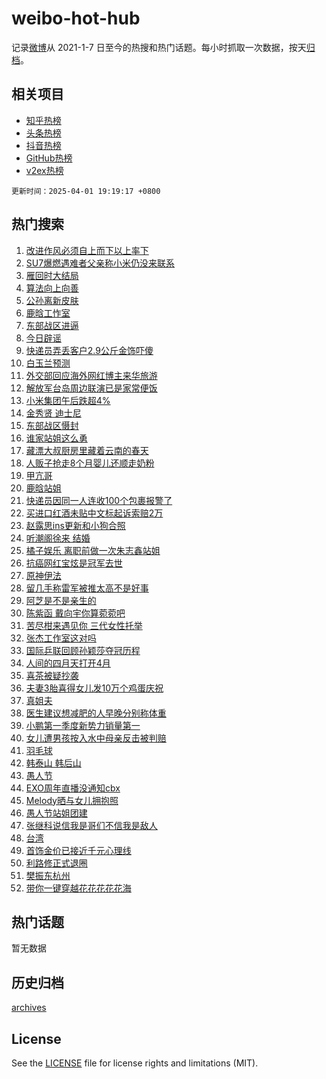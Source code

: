 # weibo-hot-hub

记录[微博](https://www.weibo.com)从 2021-1-7 日至今的热搜和热门话题。每小时抓取一次数据，按天[归档](archives)。

## 相关项目

- [知乎热榜](https://github.com/snaildev/zhihu-hot-hub)
- [头条热榜](https://github.com/snaildev/toutiao-hot-hub)
- [抖音热榜](https://github.com/snaildev/douyin-hot-hub)
- [GitHub热榜](https://github.com/snaildev/github-hot-hub)
- [v2ex热榜](https://github.com/snaildev/v2ex-hot-hub)


`更新时间：2025-04-01 19:19:17 +0800`

## 热门搜索

1. [改进作风必须自上而下以上率下](https://m.weibo.cn/search?containerid=100103type%3D1%26t%3D10%26q%3D%23%E6%94%B9%E8%BF%9B%E4%BD%9C%E9%A3%8E%E5%BF%85%E9%A1%BB%E8%87%AA%E4%B8%8A%E8%80%8C%E4%B8%8B%E4%BB%A5%E4%B8%8A%E7%8E%87%E4%B8%8B%23&stream_entry_id=51&isnewpage=1&extparam=seat%3D1%26pos%3D0%26q%3D%2523%25E6%2594%25B9%25E8%25BF%259B%25E4%25BD%259C%25E9%25A3%258E%25E5%25BF%2585%25E9%25A1%25BB%25E8%2587%25AA%25E4%25B8%258A%25E8%2580%258C%25E4%25B8%258B%25E4%25BB%25A5%25E4%25B8%258A%25E7%258E%2587%25E4%25B8%258B%2523%26stream_entry_id%3D51%26c_type%3D51%26filter_type%3Drealtimehot%26cate%3D10103%26dgr%3D0%26display_time%3D1743506356%26pre_seqid%3D1743506356897040740686)
1. [SU7爆燃遇难者父亲称小米仍没来联系](https://m.weibo.cn/search?containerid=100103type%3D1%26t%3D10%26q%3D%23SU7%E7%88%86%E7%87%83%E9%81%87%E9%9A%BE%E8%80%85%E7%88%B6%E4%BA%B2%E7%A7%B0%E5%B0%8F%E7%B1%B3%E4%BB%8D%E6%B2%A1%E6%9D%A5%E8%81%94%E7%B3%BB%23&stream_entry_id=31&isnewpage=1&extparam=seat%3D1%26pos%3D0%26realpos%3D1%26stream_entry_id%3D31%26q%3D%2523SU7%25E7%2588%2586%25E7%2587%2583%25E9%2581%2587%25E9%259A%25BE%25E8%2580%2585%25E7%2588%25B6%25E4%25BA%25B2%25E7%25A7%25B0%25E5%25B0%258F%25E7%25B1%25B3%25E4%25BB%258D%25E6%25B2%25A1%25E6%259D%25A5%25E8%2581%2594%25E7%25B3%25BB%2523%26filter_type%3Drealtimehot%26band_rank%3D1%26c_type%3D31%26lcate%3D5001%26flag%3D4%26cate%3D5001%26dgr%3D0%26display_time%3D1743506356%26pre_seqid%3D1743506356897040740686)
1. [雁回时大结局](https://m.weibo.cn/search?containerid=100103type%3D1%26t%3D10%26q%3D%E9%9B%81%E5%9B%9E%E6%97%B6%E5%A4%A7%E7%BB%93%E5%B1%80&stream_entry_id=31&isnewpage=1&extparam=seat%3D1%26pos%3D1%26realpos%3D2%26stream_entry_id%3D31%26q%3D%25E9%259B%2581%25E5%259B%259E%25E6%2597%25B6%25E5%25A4%25A7%25E7%25BB%2593%25E5%25B1%2580%26filter_type%3Drealtimehot%26band_rank%3D2%26c_type%3D31%26lcate%3D5001%26flag%3D1%26cate%3D5001%26dgr%3D0%26display_time%3D1743506356%26pre_seqid%3D1743506356897040740686)
1. [算法向上向善](https://m.weibo.cn/search?containerid=100103type%3D1%26t%3D10%26q%3D%23%E7%AE%97%E6%B3%95%E5%90%91%E4%B8%8A%E5%90%91%E5%96%84%23&stream_entry_id=31&isnewpage=1&extparam=seat%3D1%26pos%3D2%26realpos%3D3%26stream_entry_id%3D31%26q%3D%2523%25E7%25AE%2597%25E6%25B3%2595%25E5%2590%2591%25E4%25B8%258A%25E5%2590%2591%25E5%2596%2584%2523%26filter_type%3Drealtimehot%26band_rank%3D3%26c_type%3D31%26lcate%3D5001%26flag%3D0%26cate%3D5001%26dgr%3D0%26display_time%3D1743506356%26pre_seqid%3D1743506356897040740686)
1. [公孙离新皮肤](https://m.weibo.cn/search?containerid=100103type%3D1%26t%3D10%26q%3D%E5%85%AC%E5%AD%99%E7%A6%BB%E6%96%B0%E7%9A%AE%E8%82%A4&stream_entry_id=31&isnewpage=1&extparam=seat%3D1%26pos%3D3%26realpos%3D4%26stream_entry_id%3D31%26q%3D%25E5%2585%25AC%25E5%25AD%2599%25E7%25A6%25BB%25E6%2596%25B0%25E7%259A%25AE%25E8%2582%25A4%26filter_type%3Drealtimehot%26band_rank%3D4%26c_type%3D31%26lcate%3D5001%26flag%3D1%26cate%3D5001%26dgr%3D0%26display_time%3D1743506356%26pre_seqid%3D1743506356897040740686)
1. [鹿晗工怍室](https://m.weibo.cn/search?containerid=100103type%3D1%26t%3D10%26q%3D%E9%B9%BF%E6%99%97%E5%B7%A5%E6%80%8D%E5%AE%A4&stream_entry_id=31&isnewpage=1&extparam=seat%3D1%26pos%3D4%26realpos%3D5%26stream_entry_id%3D31%26q%3D%25E9%25B9%25BF%25E6%2599%2597%25E5%25B7%25A5%25E6%2580%258D%25E5%25AE%25A4%26filter_type%3Drealtimehot%26band_rank%3D5%26c_type%3D31%26lcate%3D5001%26flag%3D2%26cate%3D5001%26dgr%3D0%26display_time%3D1743506356%26pre_seqid%3D1743506356897040740686)
1. [东部战区进逼](https://m.weibo.cn/search?containerid=100103type%3D1%26t%3D10%26q%3D%23%E4%B8%9C%E9%83%A8%E6%88%98%E5%8C%BA%E8%BF%9B%E9%80%BC%23&stream_entry_id=31&isnewpage=1&extparam=seat%3D1%26pos%3D5%26realpos%3D6%26stream_entry_id%3D31%26q%3D%2523%25E4%25B8%259C%25E9%2583%25A8%25E6%2588%2598%25E5%258C%25BA%25E8%25BF%259B%25E9%2580%25BC%2523%26filter_type%3Drealtimehot%26band_rank%3D6%26c_type%3D31%26lcate%3D5001%26flag%3D16%26cate%3D5001%26dgr%3D0%26display_time%3D1743506356%26pre_seqid%3D1743506356897040740686)
1. [今日辟谣](https://m.weibo.cn/search?containerid=100103type%3D1%26t%3D10%26q%3D%23%E4%BB%8A%E6%97%A5%E8%BE%9F%E8%B0%A3%23&stream_entry_id=31&isnewpage=1&extparam=seat%3D1%26pos%3D6%26q%3D%2523%25E4%25BB%258A%25E6%2597%25A5%25E8%25BE%259F%25E8%25B0%25A3%2523%26stream_entry_id%3D31%26adid%3D281714%26filter_type%3Drealtimehot%26band_rank%3D7%26c_type%3D31%26lcate%3D5001%26cate%3D5001%26is_ad_pos%3D1%26dgr%3D0%26display_time%3D1743506356%26pre_seqid%3D1743506356897040740686)
1. [快递员弄丢客户2.9公斤金饰吓傻](https://m.weibo.cn/search?containerid=100103type%3D1%26t%3D10%26q%3D%23%E5%BF%AB%E9%80%92%E5%91%98%E5%BC%84%E4%B8%A2%E5%AE%A2%E6%88%B72.9%E5%85%AC%E6%96%A4%E9%87%91%E9%A5%B0%E5%90%93%E5%82%BB%23&stream_entry_id=31&isnewpage=1&extparam=seat%3D1%26pos%3D7%26realpos%3D7%26stream_entry_id%3D31%26q%3D%2523%25E5%25BF%25AB%25E9%2580%2592%25E5%2591%2598%25E5%25BC%2584%25E4%25B8%25A2%25E5%25AE%25A2%25E6%2588%25B72.9%25E5%2585%25AC%25E6%2596%25A4%25E9%2587%2591%25E9%25A5%25B0%25E5%2590%2593%25E5%2582%25BB%2523%26filter_type%3Drealtimehot%26band_rank%3D7%26c_type%3D31%26lcate%3D5001%26flag%3D0%26cate%3D5001%26dgr%3D0%26display_time%3D1743506356%26pre_seqid%3D1743506356897040740686)
1. [白玉兰预测](https://m.weibo.cn/search?containerid=100103type%3D1%26t%3D10%26q%3D%E7%99%BD%E7%8E%89%E5%85%B0%E9%A2%84%E6%B5%8B&stream_entry_id=31&isnewpage=1&extparam=seat%3D1%26pos%3D8%26realpos%3D8%26stream_entry_id%3D31%26q%3D%25E7%2599%25BD%25E7%258E%2589%25E5%2585%25B0%25E9%25A2%2584%25E6%25B5%258B%26filter_type%3Drealtimehot%26band_rank%3D8%26c_type%3D31%26lcate%3D5001%26flag%3D0%26cate%3D5001%26dgr%3D0%26display_time%3D1743506356%26pre_seqid%3D1743506356897040740686)
1. [外交部回应海外网红博主来华旅游](https://m.weibo.cn/search?containerid=100103type%3D1%26t%3D10%26q%3D%23%E5%A4%96%E4%BA%A4%E9%83%A8%E5%9B%9E%E5%BA%94%E6%B5%B7%E5%A4%96%E7%BD%91%E7%BA%A2%E5%8D%9A%E4%B8%BB%E6%9D%A5%E5%8D%8E%E6%97%85%E6%B8%B8%23&stream_entry_id=31&isnewpage=1&extparam=seat%3D1%26pos%3D9%26realpos%3D9%26stream_entry_id%3D31%26q%3D%2523%25E5%25A4%2596%25E4%25BA%25A4%25E9%2583%25A8%25E5%259B%259E%25E5%25BA%2594%25E6%25B5%25B7%25E5%25A4%2596%25E7%25BD%2591%25E7%25BA%25A2%25E5%258D%259A%25E4%25B8%25BB%25E6%259D%25A5%25E5%258D%258E%25E6%2597%2585%25E6%25B8%25B8%2523%26filter_type%3Drealtimehot%26band_rank%3D9%26c_type%3D31%26lcate%3D5001%26flag%3D1%26cate%3D5001%26dgr%3D0%26display_time%3D1743506356%26pre_seqid%3D1743506356897040740686)
1. [解放军台岛周边联演已是家常便饭](https://m.weibo.cn/search?containerid=100103type%3D1%26t%3D10%26q%3D%23%E8%A7%A3%E6%94%BE%E5%86%9B%E5%8F%B0%E5%B2%9B%E5%91%A8%E8%BE%B9%E8%81%94%E6%BC%94%E5%B7%B2%E6%98%AF%E5%AE%B6%E5%B8%B8%E4%BE%BF%E9%A5%AD%23&stream_entry_id=31&isnewpage=1&extparam=seat%3D1%26pos%3D10%26realpos%3D10%26stream_entry_id%3D31%26q%3D%2523%25E8%25A7%25A3%25E6%2594%25BE%25E5%2586%259B%25E5%258F%25B0%25E5%25B2%259B%25E5%2591%25A8%25E8%25BE%25B9%25E8%2581%2594%25E6%25BC%2594%25E5%25B7%25B2%25E6%2598%25AF%25E5%25AE%25B6%25E5%25B8%25B8%25E4%25BE%25BF%25E9%25A5%25AD%2523%26filter_type%3Drealtimehot%26band_rank%3D10%26c_type%3D31%26lcate%3D5001%26flag%3D1%26cate%3D5001%26dgr%3D0%26display_time%3D1743506356%26pre_seqid%3D1743506356897040740686)
1. [小米集团午后跌超4%](https://m.weibo.cn/search?containerid=100103type%3D1%26t%3D10%26q%3D%23%E5%B0%8F%E7%B1%B3%E9%9B%86%E5%9B%A2%E5%8D%88%E5%90%8E%E8%B7%8C%E8%B6%854%25%23&stream_entry_id=31&isnewpage=1&extparam=seat%3D1%26pos%3D11%26realpos%3D11%26stream_entry_id%3D31%26q%3D%2523%25E5%25B0%258F%25E7%25B1%25B3%25E9%259B%2586%25E5%259B%25A2%25E5%258D%2588%25E5%2590%258E%25E8%25B7%258C%25E8%25B6%25854%2525%2523%26filter_type%3Drealtimehot%26band_rank%3D11%26c_type%3D31%26lcate%3D5001%26flag%3D2%26cate%3D5001%26dgr%3D0%26display_time%3D1743506356%26pre_seqid%3D1743506356897040740686)
1. [金秀贤 迪士尼](https://m.weibo.cn/search?containerid=100103type%3D1%26t%3D10%26q%3D%E9%87%91%E7%A7%80%E8%B4%A4+%E8%BF%AA%E5%A3%AB%E5%B0%BC&stream_entry_id=31&isnewpage=1&extparam=seat%3D1%26pos%3D12%26realpos%3D12%26stream_entry_id%3D31%26q%3D%25E9%2587%2591%25E7%25A7%2580%25E8%25B4%25A4%2520%25E8%25BF%25AA%25E5%25A3%25AB%25E5%25B0%25BC%26filter_type%3Drealtimehot%26band_rank%3D12%26c_type%3D31%26lcate%3D5001%26flag%3D2%26cate%3D5001%26dgr%3D0%26display_time%3D1743506356%26pre_seqid%3D1743506356897040740686)
1. [东部战区慑封](https://m.weibo.cn/search?containerid=100103type%3D1%26t%3D10%26q%3D%23%E4%B8%9C%E9%83%A8%E6%88%98%E5%8C%BA%E6%85%91%E5%B0%81%23&stream_entry_id=31&isnewpage=1&extparam=seat%3D1%26pos%3D13%26realpos%3D13%26stream_entry_id%3D31%26q%3D%2523%25E4%25B8%259C%25E9%2583%25A8%25E6%2588%2598%25E5%258C%25BA%25E6%2585%2591%25E5%25B0%2581%2523%26filter_type%3Drealtimehot%26band_rank%3D13%26c_type%3D31%26lcate%3D5001%26flag%3D0%26cate%3D5001%26dgr%3D0%26display_time%3D1743506356%26pre_seqid%3D1743506356897040740686)
1. [谁家站姐这么勇](https://m.weibo.cn/search?containerid=100103type%3D1%26t%3D10%26q%3D%E8%B0%81%E5%AE%B6%E7%AB%99%E5%A7%90%E8%BF%99%E4%B9%88%E5%8B%87&stream_entry_id=31&isnewpage=1&extparam=seat%3D1%26pos%3D14%26realpos%3D14%26stream_entry_id%3D31%26q%3D%25E8%25B0%2581%25E5%25AE%25B6%25E7%25AB%2599%25E5%25A7%2590%25E8%25BF%2599%25E4%25B9%2588%25E5%258B%2587%26filter_type%3Drealtimehot%26band_rank%3D14%26c_type%3D31%26lcate%3D5001%26flag%3D2%26cate%3D5001%26dgr%3D0%26display_time%3D1743506356%26pre_seqid%3D1743506356897040740686)
1. [藏漂大叔厨房里藏着云南的春天](https://m.weibo.cn/search?containerid=100103type%3D1%26t%3D10%26q%3D%23%E8%97%8F%E6%BC%82%E5%A4%A7%E5%8F%94%E5%8E%A8%E6%88%BF%E9%87%8C%E8%97%8F%E7%9D%80%E4%BA%91%E5%8D%97%E7%9A%84%E6%98%A5%E5%A4%A9%23&stream_entry_id=31&isnewpage=1&extparam=seat%3D1%26pos%3D15%26realpos%3D15%26stream_entry_id%3D31%26adid%3D281843%26q%3D%2523%25E8%2597%258F%25E6%25BC%2582%25E5%25A4%25A7%25E5%258F%2594%25E5%258E%25A8%25E6%2588%25BF%25E9%2587%258C%25E8%2597%258F%25E7%259D%2580%25E4%25BA%2591%25E5%258D%2597%25E7%259A%2584%25E6%2598%25A5%25E5%25A4%25A9%2523%26filter_type%3Drealtimehot%26band_rank%3D15%26c_type%3D31%26lcate%3D5001%26flag%3D1%26cate%3D5001%26dgr%3D0%26display_time%3D1743506356%26pre_seqid%3D1743506356897040740686)
1. [人贩子抢走8个月婴儿还顺走奶粉](https://m.weibo.cn/search?containerid=100103type%3D1%26t%3D10%26q%3D%23%E4%BA%BA%E8%B4%A9%E5%AD%90%E6%8A%A2%E8%B5%B08%E4%B8%AA%E6%9C%88%E5%A9%B4%E5%84%BF%E8%BF%98%E9%A1%BA%E8%B5%B0%E5%A5%B6%E7%B2%89%23&stream_entry_id=31&isnewpage=1&extparam=seat%3D1%26pos%3D16%26realpos%3D16%26stream_entry_id%3D31%26q%3D%2523%25E4%25BA%25BA%25E8%25B4%25A9%25E5%25AD%2590%25E6%258A%25A2%25E8%25B5%25B08%25E4%25B8%25AA%25E6%259C%2588%25E5%25A9%25B4%25E5%2584%25BF%25E8%25BF%2598%25E9%25A1%25BA%25E8%25B5%25B0%25E5%25A5%25B6%25E7%25B2%2589%2523%26filter_type%3Drealtimehot%26band_rank%3D16%26c_type%3D31%26lcate%3D5001%26flag%3D1%26cate%3D5001%26dgr%3D0%26display_time%3D1743506356%26pre_seqid%3D1743506356897040740686)
1. [甲亢哥](https://m.weibo.cn/search?containerid=100103type%3D1%26t%3D10%26q%3D%E7%94%B2%E4%BA%A2%E5%93%A5&stream_entry_id=31&isnewpage=1&extparam=seat%3D1%26pos%3D17%26realpos%3D17%26stream_entry_id%3D31%26q%3D%25E7%2594%25B2%25E4%25BA%25A2%25E5%2593%25A5%26filter_type%3Drealtimehot%26band_rank%3D17%26c_type%3D31%26lcate%3D5001%26flag%3D1%26cate%3D5001%26dgr%3D0%26display_time%3D1743506356%26pre_seqid%3D1743506356897040740686)
1. [鹿晗站姐](https://m.weibo.cn/search?containerid=100103type%3D1%26t%3D10%26q%3D%E9%B9%BF%E6%99%97%E7%AB%99%E5%A7%90&stream_entry_id=31&isnewpage=1&extparam=seat%3D1%26pos%3D18%26realpos%3D18%26stream_entry_id%3D31%26q%3D%25E9%25B9%25BF%25E6%2599%2597%25E7%25AB%2599%25E5%25A7%2590%26filter_type%3Drealtimehot%26band_rank%3D18%26c_type%3D31%26lcate%3D5001%26flag%3D2%26cate%3D5001%26dgr%3D0%26display_time%3D1743506356%26pre_seqid%3D1743506356897040740686)
1. [快递员因同一人连收100个包裹报警了](https://m.weibo.cn/search?containerid=100103type%3D1%26t%3D10%26q%3D%23%E5%BF%AB%E9%80%92%E5%91%98%E5%9B%A0%E5%90%8C%E4%B8%80%E4%BA%BA%E8%BF%9E%E6%94%B6100%E4%B8%AA%E5%8C%85%E8%A3%B9%E6%8A%A5%E8%AD%A6%E4%BA%86%23&stream_entry_id=31&isnewpage=1&extparam=seat%3D1%26pos%3D19%26realpos%3D19%26stream_entry_id%3D31%26q%3D%2523%25E5%25BF%25AB%25E9%2580%2592%25E5%2591%2598%25E5%259B%25A0%25E5%2590%258C%25E4%25B8%2580%25E4%25BA%25BA%25E8%25BF%259E%25E6%2594%25B6100%25E4%25B8%25AA%25E5%258C%2585%25E8%25A3%25B9%25E6%258A%25A5%25E8%25AD%25A6%25E4%25BA%2586%2523%26filter_type%3Drealtimehot%26band_rank%3D19%26c_type%3D31%26lcate%3D5001%26flag%3D0%26cate%3D5001%26dgr%3D0%26display_time%3D1743506356%26pre_seqid%3D1743506356897040740686)
1. [买进口红酒未贴中文标起诉索赔2万](https://m.weibo.cn/search?containerid=100103type%3D1%26t%3D10%26q%3D%23%E4%B9%B0%E8%BF%9B%E5%8F%A3%E7%BA%A2%E9%85%92%E6%9C%AA%E8%B4%B4%E4%B8%AD%E6%96%87%E6%A0%87%E8%B5%B7%E8%AF%89%E7%B4%A2%E8%B5%942%E4%B8%87%23&stream_entry_id=31&isnewpage=1&extparam=seat%3D1%26pos%3D20%26realpos%3D20%26stream_entry_id%3D31%26q%3D%2523%25E4%25B9%25B0%25E8%25BF%259B%25E5%258F%25A3%25E7%25BA%25A2%25E9%2585%2592%25E6%259C%25AA%25E8%25B4%25B4%25E4%25B8%25AD%25E6%2596%2587%25E6%25A0%2587%25E8%25B5%25B7%25E8%25AF%2589%25E7%25B4%25A2%25E8%25B5%25942%25E4%25B8%2587%2523%26filter_type%3Drealtimehot%26band_rank%3D20%26c_type%3D31%26lcate%3D5001%26flag%3D1%26cate%3D5001%26dgr%3D0%26display_time%3D1743506356%26pre_seqid%3D1743506356897040740686)
1. [赵露思ins更新和小狗合照](https://m.weibo.cn/search?containerid=100103type%3D1%26t%3D10%26q%3D%23%E8%B5%B5%E9%9C%B2%E6%80%9Dins%E6%9B%B4%E6%96%B0%E5%92%8C%E5%B0%8F%E7%8B%97%E5%90%88%E7%85%A7%23&stream_entry_id=31&isnewpage=1&extparam=seat%3D1%26pos%3D21%26realpos%3D21%26stream_entry_id%3D31%26q%3D%2523%25E8%25B5%25B5%25E9%259C%25B2%25E6%2580%259Dins%25E6%259B%25B4%25E6%2596%25B0%25E5%2592%258C%25E5%25B0%258F%25E7%258B%2597%25E5%2590%2588%25E7%2585%25A7%2523%26filter_type%3Drealtimehot%26band_rank%3D21%26c_type%3D31%26lcate%3D5001%26flag%3D1%26cate%3D5001%26dgr%3D0%26display_time%3D1743506356%26pre_seqid%3D1743506356897040740686)
1. [听潮阁徐来 结婚](https://m.weibo.cn/search?containerid=100103type%3D1%26t%3D10%26q%3D%E5%90%AC%E6%BD%AE%E9%98%81%E5%BE%90%E6%9D%A5+%E7%BB%93%E5%A9%9A&stream_entry_id=31&isnewpage=1&extparam=seat%3D1%26pos%3D22%26realpos%3D22%26stream_entry_id%3D31%26q%3D%25E5%2590%25AC%25E6%25BD%25AE%25E9%2598%2581%25E5%25BE%2590%25E6%259D%25A5%2520%25E7%25BB%2593%25E5%25A9%259A%26filter_type%3Drealtimehot%26band_rank%3D22%26c_type%3D31%26lcate%3D5001%26flag%3D1%26cate%3D5001%26dgr%3D0%26display_time%3D1743506356%26pre_seqid%3D1743506356897040740686)
1. [橘子娱乐 离职前做一次朱志鑫站姐](https://m.weibo.cn/search?containerid=100103type%3D1%26t%3D10%26q%3D%E6%A9%98%E5%AD%90%E5%A8%B1%E4%B9%90+%E7%A6%BB%E8%81%8C%E5%89%8D%E5%81%9A%E4%B8%80%E6%AC%A1%E6%9C%B1%E5%BF%97%E9%91%AB%E7%AB%99%E5%A7%90&stream_entry_id=31&isnewpage=1&extparam=seat%3D1%26pos%3D23%26realpos%3D23%26stream_entry_id%3D31%26q%3D%25E6%25A9%2598%25E5%25AD%2590%25E5%25A8%25B1%25E4%25B9%2590%2520%25E7%25A6%25BB%25E8%2581%258C%25E5%2589%258D%25E5%2581%259A%25E4%25B8%2580%25E6%25AC%25A1%25E6%259C%25B1%25E5%25BF%2597%25E9%2591%25AB%25E7%25AB%2599%25E5%25A7%2590%26filter_type%3Drealtimehot%26band_rank%3D23%26c_type%3D31%26lcate%3D5001%26flag%3D1%26cate%3D5001%26dgr%3D0%26display_time%3D1743506356%26pre_seqid%3D1743506356897040740686)
1. [抗癌网红宝炫是冠军去世](https://m.weibo.cn/search?containerid=100103type%3D1%26t%3D10%26q%3D%23%E6%8A%97%E7%99%8C%E7%BD%91%E7%BA%A2%E5%AE%9D%E7%82%AB%E6%98%AF%E5%86%A0%E5%86%9B%E5%8E%BB%E4%B8%96%23&stream_entry_id=31&isnewpage=1&extparam=seat%3D1%26pos%3D24%26realpos%3D24%26stream_entry_id%3D31%26q%3D%2523%25E6%258A%2597%25E7%2599%258C%25E7%25BD%2591%25E7%25BA%25A2%25E5%25AE%259D%25E7%2582%25AB%25E6%2598%25AF%25E5%2586%25A0%25E5%2586%259B%25E5%258E%25BB%25E4%25B8%2596%2523%26filter_type%3Drealtimehot%26band_rank%3D24%26c_type%3D31%26lcate%3D5001%26flag%3D1%26cate%3D5001%26dgr%3D0%26display_time%3D1743506356%26pre_seqid%3D1743506356897040740686)
1. [原神伊法](https://m.weibo.cn/search?containerid=100103type%3D1%26t%3D10%26q%3D%23%E5%8E%9F%E7%A5%9E%E4%BC%8A%E6%B3%95%23&stream_entry_id=31&isnewpage=1&extparam=seat%3D1%26pos%3D25%26realpos%3D25%26stream_entry_id%3D31%26q%3D%2523%25E5%258E%259F%25E7%25A5%259E%25E4%25BC%258A%25E6%25B3%2595%2523%26filter_type%3Drealtimehot%26band_rank%3D25%26c_type%3D31%26lcate%3D5001%26flag%3D1%26cate%3D5001%26dgr%3D0%26display_time%3D1743506356%26pre_seqid%3D1743506356897040740686)
1. [留几手称雷军被推太高不是好事](https://m.weibo.cn/search?containerid=100103type%3D1%26t%3D10%26q%3D%23%E7%95%99%E5%87%A0%E6%89%8B%E7%A7%B0%E9%9B%B7%E5%86%9B%E8%A2%AB%E6%8E%A8%E5%A4%AA%E9%AB%98%E4%B8%8D%E6%98%AF%E5%A5%BD%E4%BA%8B%23&stream_entry_id=31&isnewpage=1&extparam=seat%3D1%26pos%3D26%26realpos%3D26%26stream_entry_id%3D31%26q%3D%2523%25E7%2595%2599%25E5%2587%25A0%25E6%2589%258B%25E7%25A7%25B0%25E9%259B%25B7%25E5%2586%259B%25E8%25A2%25AB%25E6%258E%25A8%25E5%25A4%25AA%25E9%25AB%2598%25E4%25B8%258D%25E6%2598%25AF%25E5%25A5%25BD%25E4%25BA%258B%2523%26filter_type%3Drealtimehot%26band_rank%3D26%26c_type%3D31%26lcate%3D5001%26flag%3D1%26cate%3D5001%26dgr%3D0%26display_time%3D1743506356%26pre_seqid%3D1743506356897040740686)
1. [阿芝是不是亲生的](https://m.weibo.cn/search?containerid=100103type%3D1%26t%3D10%26q%3D%E9%98%BF%E8%8A%9D%E6%98%AF%E4%B8%8D%E6%98%AF%E4%BA%B2%E7%94%9F%E7%9A%84&stream_entry_id=31&isnewpage=1&extparam=seat%3D1%26pos%3D27%26realpos%3D27%26stream_entry_id%3D31%26q%3D%25E9%2598%25BF%25E8%258A%259D%25E6%2598%25AF%25E4%25B8%258D%25E6%2598%25AF%25E4%25BA%25B2%25E7%2594%259F%25E7%259A%2584%26filter_type%3Drealtimehot%26band_rank%3D27%26c_type%3D31%26lcate%3D5001%26flag%3D1%26cate%3D5001%26dgr%3D0%26display_time%3D1743506356%26pre_seqid%3D1743506356897040740686)
1. [陈紫函 戴向宇你算菀菀吧](https://m.weibo.cn/search?containerid=100103type%3D1%26t%3D10%26q%3D%E9%99%88%E7%B4%AB%E5%87%BD+%E6%88%B4%E5%90%91%E5%AE%87%E4%BD%A0%E7%AE%97%E8%8F%80%E8%8F%80%E5%90%A7&stream_entry_id=31&isnewpage=1&extparam=seat%3D1%26pos%3D28%26realpos%3D28%26stream_entry_id%3D31%26q%3D%25E9%2599%2588%25E7%25B4%25AB%25E5%2587%25BD%2520%25E6%2588%25B4%25E5%2590%2591%25E5%25AE%2587%25E4%25BD%25A0%25E7%25AE%2597%25E8%258F%2580%25E8%258F%2580%25E5%2590%25A7%26filter_type%3Drealtimehot%26band_rank%3D28%26c_type%3D31%26lcate%3D5001%26flag%3D1%26cate%3D5001%26dgr%3D0%26display_time%3D1743506356%26pre_seqid%3D1743506356897040740686)
1. [苦尽柑来遇见你 三代女性托举](https://m.weibo.cn/search?containerid=100103type%3D1%26t%3D10%26q%3D%E8%8B%A6%E5%B0%BD%E6%9F%91%E6%9D%A5%E9%81%87%E8%A7%81%E4%BD%A0+%E4%B8%89%E4%BB%A3%E5%A5%B3%E6%80%A7%E6%89%98%E4%B8%BE&stream_entry_id=31&isnewpage=1&extparam=seat%3D1%26pos%3D29%26realpos%3D29%26stream_entry_id%3D31%26q%3D%25E8%258B%25A6%25E5%25B0%25BD%25E6%259F%2591%25E6%259D%25A5%25E9%2581%2587%25E8%25A7%2581%25E4%25BD%25A0%2520%25E4%25B8%2589%25E4%25BB%25A3%25E5%25A5%25B3%25E6%2580%25A7%25E6%2589%2598%25E4%25B8%25BE%26filter_type%3Drealtimehot%26band_rank%3D29%26c_type%3D31%26lcate%3D5001%26flag%3D0%26cate%3D5001%26dgr%3D0%26display_time%3D1743506356%26pre_seqid%3D1743506356897040740686)
1. [张杰工作室这对吗](https://m.weibo.cn/search?containerid=100103type%3D1%26t%3D10%26q%3D%E5%BC%A0%E6%9D%B0%E5%B7%A5%E4%BD%9C%E5%AE%A4%E8%BF%99%E5%AF%B9%E5%90%97&stream_entry_id=31&isnewpage=1&extparam=seat%3D1%26pos%3D30%26realpos%3D30%26stream_entry_id%3D31%26q%3D%25E5%25BC%25A0%25E6%259D%25B0%25E5%25B7%25A5%25E4%25BD%259C%25E5%25AE%25A4%25E8%25BF%2599%25E5%25AF%25B9%25E5%2590%2597%26filter_type%3Drealtimehot%26band_rank%3D30%26c_type%3D31%26lcate%3D5001%26flag%3D1%26cate%3D5001%26dgr%3D0%26display_time%3D1743506356%26pre_seqid%3D1743506356897040740686)
1. [国际乒联回顾孙颖莎夺冠历程](https://m.weibo.cn/search?containerid=100103type%3D1%26t%3D10%26q%3D%23%E5%9B%BD%E9%99%85%E4%B9%92%E8%81%94%E5%9B%9E%E9%A1%BE%E5%AD%99%E9%A2%96%E8%8E%8E%E5%A4%BA%E5%86%A0%E5%8E%86%E7%A8%8B%23&stream_entry_id=31&isnewpage=1&extparam=seat%3D1%26pos%3D31%26realpos%3D31%26stream_entry_id%3D31%26q%3D%2523%25E5%259B%25BD%25E9%2599%2585%25E4%25B9%2592%25E8%2581%2594%25E5%259B%259E%25E9%25A1%25BE%25E5%25AD%2599%25E9%25A2%2596%25E8%258E%258E%25E5%25A4%25BA%25E5%2586%25A0%25E5%258E%2586%25E7%25A8%258B%2523%26filter_type%3Drealtimehot%26band_rank%3D31%26c_type%3D31%26lcate%3D5001%26flag%3D1%26cate%3D5001%26dgr%3D0%26display_time%3D1743506356%26pre_seqid%3D1743506356897040740686)
1. [人间的四月天打开4月](https://m.weibo.cn/search?containerid=100103type%3D1%26t%3D10%26q%3D%23%E4%BA%BA%E9%97%B4%E7%9A%84%E5%9B%9B%E6%9C%88%E5%A4%A9%E6%89%93%E5%BC%804%E6%9C%88%23&stream_entry_id=31&isnewpage=1&extparam=seat%3D1%26pos%3D32%26realpos%3D32%26stream_entry_id%3D31%26q%3D%2523%25E4%25BA%25BA%25E9%2597%25B4%25E7%259A%2584%25E5%259B%259B%25E6%259C%2588%25E5%25A4%25A9%25E6%2589%2593%25E5%25BC%25804%25E6%259C%2588%2523%26filter_type%3Drealtimehot%26band_rank%3D32%26c_type%3D31%26lcate%3D5001%26flag%3D1%26cate%3D5001%26dgr%3D0%26display_time%3D1743506356%26pre_seqid%3D1743506356897040740686)
1. [喜茶被疑抄袭](https://m.weibo.cn/search?containerid=100103type%3D1%26t%3D10%26q%3D%23%E5%96%9C%E8%8C%B6%E8%A2%AB%E7%96%91%E6%8A%84%E8%A2%AD%23&stream_entry_id=31&isnewpage=1&extparam=seat%3D1%26pos%3D33%26realpos%3D33%26stream_entry_id%3D31%26q%3D%2523%25E5%2596%259C%25E8%258C%25B6%25E8%25A2%25AB%25E7%2596%2591%25E6%258A%2584%25E8%25A2%25AD%2523%26filter_type%3Drealtimehot%26band_rank%3D33%26c_type%3D31%26lcate%3D5001%26flag%3D0%26cate%3D5001%26dgr%3D0%26display_time%3D1743506356%26pre_seqid%3D1743506356897040740686)
1. [夫妻3胎喜得女儿发10万个鸡蛋庆祝](https://m.weibo.cn/search?containerid=100103type%3D1%26t%3D10%26q%3D%23%E5%A4%AB%E5%A6%BB3%E8%83%8E%E5%96%9C%E5%BE%97%E5%A5%B3%E5%84%BF%E5%8F%9110%E4%B8%87%E4%B8%AA%E9%B8%A1%E8%9B%8B%E5%BA%86%E7%A5%9D%23&stream_entry_id=31&isnewpage=1&extparam=seat%3D1%26pos%3D34%26realpos%3D34%26stream_entry_id%3D31%26q%3D%2523%25E5%25A4%25AB%25E5%25A6%25BB3%25E8%2583%258E%25E5%2596%259C%25E5%25BE%2597%25E5%25A5%25B3%25E5%2584%25BF%25E5%258F%259110%25E4%25B8%2587%25E4%25B8%25AA%25E9%25B8%25A1%25E8%259B%258B%25E5%25BA%2586%25E7%25A5%259D%2523%26filter_type%3Drealtimehot%26band_rank%3D34%26c_type%3D31%26lcate%3D5001%26flag%3D0%26cate%3D5001%26dgr%3D0%26display_time%3D1743506356%26pre_seqid%3D1743506356897040740686)
1. [真姐夫](https://m.weibo.cn/search?containerid=100103type%3D1%26t%3D10%26q%3D%E7%9C%9F%E5%A7%90%E5%A4%AB&stream_entry_id=31&isnewpage=1&extparam=seat%3D1%26pos%3D35%26realpos%3D35%26stream_entry_id%3D31%26q%3D%25E7%259C%259F%25E5%25A7%2590%25E5%25A4%25AB%26filter_type%3Drealtimehot%26band_rank%3D35%26c_type%3D31%26lcate%3D5001%26flag%3D1%26cate%3D5001%26dgr%3D0%26display_time%3D1743506356%26pre_seqid%3D1743506356897040740686)
1. [医生建议想减肥的人早晚分别称体重](https://m.weibo.cn/search?containerid=100103type%3D1%26t%3D10%26q%3D%23%E5%8C%BB%E7%94%9F%E5%BB%BA%E8%AE%AE%E6%83%B3%E5%87%8F%E8%82%A5%E7%9A%84%E4%BA%BA%E6%97%A9%E6%99%9A%E5%88%86%E5%88%AB%E7%A7%B0%E4%BD%93%E9%87%8D%23&stream_entry_id=31&isnewpage=1&extparam=seat%3D1%26pos%3D36%26realpos%3D36%26stream_entry_id%3D31%26q%3D%2523%25E5%258C%25BB%25E7%2594%259F%25E5%25BB%25BA%25E8%25AE%25AE%25E6%2583%25B3%25E5%2587%258F%25E8%2582%25A5%25E7%259A%2584%25E4%25BA%25BA%25E6%2597%25A9%25E6%2599%259A%25E5%2588%2586%25E5%2588%25AB%25E7%25A7%25B0%25E4%25BD%2593%25E9%2587%258D%2523%26filter_type%3Drealtimehot%26band_rank%3D36%26c_type%3D31%26lcate%3D5001%26flag%3D0%26cate%3D5001%26dgr%3D0%26display_time%3D1743506356%26pre_seqid%3D1743506356897040740686)
1. [小鹏第一季度新势力销量第一](https://m.weibo.cn/search?containerid=100103type%3D1%26t%3D10%26q%3D%23%E5%B0%8F%E9%B9%8F%E7%AC%AC%E4%B8%80%E5%AD%A3%E5%BA%A6%E6%96%B0%E5%8A%BF%E5%8A%9B%E9%94%80%E9%87%8F%E7%AC%AC%E4%B8%80%23&stream_entry_id=31&isnewpage=1&extparam=seat%3D1%26pos%3D37%26realpos%3D37%26stream_entry_id%3D31%26q%3D%2523%25E5%25B0%258F%25E9%25B9%258F%25E7%25AC%25AC%25E4%25B8%2580%25E5%25AD%25A3%25E5%25BA%25A6%25E6%2596%25B0%25E5%258A%25BF%25E5%258A%259B%25E9%2594%2580%25E9%2587%258F%25E7%25AC%25AC%25E4%25B8%2580%2523%26filter_type%3Drealtimehot%26band_rank%3D37%26c_type%3D31%26lcate%3D5001%26flag%3D1%26cate%3D5001%26dgr%3D0%26display_time%3D1743506356%26pre_seqid%3D1743506356897040740686)
1. [女儿遭男孩按入水中母亲反击被判赔](https://m.weibo.cn/search?containerid=100103type%3D1%26t%3D10%26q%3D%23%E5%A5%B3%E5%84%BF%E9%81%AD%E7%94%B7%E5%AD%A9%E6%8C%89%E5%85%A5%E6%B0%B4%E4%B8%AD%E6%AF%8D%E4%BA%B2%E5%8F%8D%E5%87%BB%E8%A2%AB%E5%88%A4%E8%B5%94%23&stream_entry_id=31&isnewpage=1&extparam=seat%3D1%26pos%3D38%26realpos%3D38%26stream_entry_id%3D31%26q%3D%2523%25E5%25A5%25B3%25E5%2584%25BF%25E9%2581%25AD%25E7%2594%25B7%25E5%25AD%25A9%25E6%258C%2589%25E5%2585%25A5%25E6%25B0%25B4%25E4%25B8%25AD%25E6%25AF%258D%25E4%25BA%25B2%25E5%258F%258D%25E5%2587%25BB%25E8%25A2%25AB%25E5%2588%25A4%25E8%25B5%2594%2523%26filter_type%3Drealtimehot%26band_rank%3D38%26c_type%3D31%26lcate%3D5001%26flag%3D0%26cate%3D5001%26dgr%3D0%26display_time%3D1743506356%26pre_seqid%3D1743506356897040740686)
1. [羽毛球](https://m.weibo.cn/search?containerid=100103type%3D1%26t%3D10%26q%3D%E7%BE%BD%E6%AF%9B%E7%90%83&stream_entry_id=31&isnewpage=1&extparam=seat%3D1%26pos%3D39%26realpos%3D39%26stream_entry_id%3D31%26q%3D%25E7%25BE%25BD%25E6%25AF%259B%25E7%2590%2583%26filter_type%3Drealtimehot%26band_rank%3D39%26c_type%3D31%26lcate%3D5001%26flag%3D0%26cate%3D5001%26dgr%3D0%26display_time%3D1743506356%26pre_seqid%3D1743506356897040740686)
1. [韩泰山 韩后山](https://m.weibo.cn/search?containerid=100103type%3D1%26t%3D10%26q%3D%E9%9F%A9%E6%B3%B0%E5%B1%B1+%E9%9F%A9%E5%90%8E%E5%B1%B1&stream_entry_id=31&isnewpage=1&extparam=seat%3D1%26pos%3D40%26realpos%3D40%26stream_entry_id%3D31%26q%3D%25E9%259F%25A9%25E6%25B3%25B0%25E5%25B1%25B1%2520%25E9%259F%25A9%25E5%2590%258E%25E5%25B1%25B1%26filter_type%3Drealtimehot%26band_rank%3D40%26c_type%3D31%26lcate%3D5001%26flag%3D1%26cate%3D5001%26dgr%3D0%26display_time%3D1743506356%26pre_seqid%3D1743506356897040740686)
1. [愚人节](https://m.weibo.cn/search?containerid=100103type%3D1%26t%3D10%26q%3D%E6%84%9A%E4%BA%BA%E8%8A%82&stream_entry_id=31&isnewpage=1&extparam=seat%3D1%26pos%3D41%26realpos%3D41%26stream_entry_id%3D31%26q%3D%25E6%2584%259A%25E4%25BA%25BA%25E8%258A%2582%26filter_type%3Drealtimehot%26band_rank%3D41%26c_type%3D31%26lcate%3D5001%26flag%3D0%26cate%3D5001%26dgr%3D0%26display_time%3D1743506356%26pre_seqid%3D1743506356897040740686)
1. [EXO周年直播没通知cbx](https://m.weibo.cn/search?containerid=100103type%3D1%26t%3D10%26q%3D%23EXO%E5%91%A8%E5%B9%B4%E7%9B%B4%E6%92%AD%E6%B2%A1%E9%80%9A%E7%9F%A5cbx%23&stream_entry_id=31&isnewpage=1&extparam=seat%3D1%26pos%3D42%26realpos%3D42%26stream_entry_id%3D31%26q%3D%2523EXO%25E5%2591%25A8%25E5%25B9%25B4%25E7%259B%25B4%25E6%2592%25AD%25E6%25B2%25A1%25E9%2580%259A%25E7%259F%25A5cbx%2523%26filter_type%3Drealtimehot%26band_rank%3D42%26c_type%3D31%26lcate%3D5001%26flag%3D0%26cate%3D5001%26dgr%3D0%26display_time%3D1743506356%26pre_seqid%3D1743506356897040740686)
1. [Melody晒与女儿拥抱照](https://m.weibo.cn/search?containerid=100103type%3D1%26t%3D10%26q%3D%23Melody%E6%99%92%E4%B8%8E%E5%A5%B3%E5%84%BF%E6%8B%A5%E6%8A%B1%E7%85%A7%23&stream_entry_id=31&isnewpage=1&extparam=seat%3D1%26pos%3D43%26realpos%3D43%26stream_entry_id%3D31%26q%3D%2523Melody%25E6%2599%2592%25E4%25B8%258E%25E5%25A5%25B3%25E5%2584%25BF%25E6%258B%25A5%25E6%258A%25B1%25E7%2585%25A7%2523%26filter_type%3Drealtimehot%26band_rank%3D43%26c_type%3D31%26lcate%3D5001%26flag%3D1%26cate%3D5001%26dgr%3D0%26display_time%3D1743506356%26pre_seqid%3D1743506356897040740686)
1. [愚人节站姐团建](https://m.weibo.cn/search?containerid=100103type%3D1%26t%3D10%26q%3D%23%E6%84%9A%E4%BA%BA%E8%8A%82%E7%AB%99%E5%A7%90%E5%9B%A2%E5%BB%BA%23&stream_entry_id=31&isnewpage=1&extparam=seat%3D1%26pos%3D44%26realpos%3D44%26stream_entry_id%3D31%26q%3D%2523%25E6%2584%259A%25E4%25BA%25BA%25E8%258A%2582%25E7%25AB%2599%25E5%25A7%2590%25E5%259B%25A2%25E5%25BB%25BA%2523%26filter_type%3Drealtimehot%26band_rank%3D44%26c_type%3D31%26lcate%3D5001%26flag%3D0%26cate%3D5001%26dgr%3D0%26display_time%3D1743506356%26pre_seqid%3D1743506356897040740686)
1. [张继科说信我是哥们不信我是敌人](https://m.weibo.cn/search?containerid=100103type%3D1%26t%3D10%26q%3D%23%E5%BC%A0%E7%BB%A7%E7%A7%91%E8%AF%B4%E4%BF%A1%E6%88%91%E6%98%AF%E5%93%A5%E4%BB%AC%E4%B8%8D%E4%BF%A1%E6%88%91%E6%98%AF%E6%95%8C%E4%BA%BA%23&stream_entry_id=31&isnewpage=1&extparam=seat%3D1%26pos%3D45%26realpos%3D45%26stream_entry_id%3D31%26q%3D%2523%25E5%25BC%25A0%25E7%25BB%25A7%25E7%25A7%2591%25E8%25AF%25B4%25E4%25BF%25A1%25E6%2588%2591%25E6%2598%25AF%25E5%2593%25A5%25E4%25BB%25AC%25E4%25B8%258D%25E4%25BF%25A1%25E6%2588%2591%25E6%2598%25AF%25E6%2595%258C%25E4%25BA%25BA%2523%26filter_type%3Drealtimehot%26band_rank%3D45%26c_type%3D31%26lcate%3D5001%26flag%3D1%26cate%3D5001%26dgr%3D0%26display_time%3D1743506356%26pre_seqid%3D1743506356897040740686)
1. [台湾](https://m.weibo.cn/search?containerid=100103type%3D1%26t%3D10%26q%3D%E5%8F%B0%E6%B9%BE&stream_entry_id=31&isnewpage=1&extparam=seat%3D1%26pos%3D46%26realpos%3D46%26stream_entry_id%3D31%26q%3D%25E5%258F%25B0%25E6%25B9%25BE%26filter_type%3Drealtimehot%26band_rank%3D46%26c_type%3D31%26lcate%3D5001%26flag%3D0%26cate%3D5001%26dgr%3D0%26display_time%3D1743506356%26pre_seqid%3D1743506356897040740686)
1. [首饰金价已接近千元心理线](https://m.weibo.cn/search?containerid=100103type%3D1%26t%3D10%26q%3D%23%E9%A6%96%E9%A5%B0%E9%87%91%E4%BB%B7%E5%B7%B2%E6%8E%A5%E8%BF%91%E5%8D%83%E5%85%83%E5%BF%83%E7%90%86%E7%BA%BF%23&stream_entry_id=31&isnewpage=1&extparam=seat%3D1%26pos%3D47%26realpos%3D47%26stream_entry_id%3D31%26q%3D%2523%25E9%25A6%2596%25E9%25A5%25B0%25E9%2587%2591%25E4%25BB%25B7%25E5%25B7%25B2%25E6%258E%25A5%25E8%25BF%2591%25E5%258D%2583%25E5%2585%2583%25E5%25BF%2583%25E7%2590%2586%25E7%25BA%25BF%2523%26filter_type%3Drealtimehot%26band_rank%3D47%26c_type%3D31%26lcate%3D5001%26flag%3D1%26cate%3D5001%26dgr%3D0%26display_time%3D1743506356%26pre_seqid%3D1743506356897040740686)
1. [利路修正式退圈](https://m.weibo.cn/search?containerid=100103type%3D1%26t%3D10%26q%3D%23%E5%88%A9%E8%B7%AF%E4%BF%AE%E6%AD%A3%E5%BC%8F%E9%80%80%E5%9C%88%23&stream_entry_id=31&isnewpage=1&extparam=seat%3D1%26pos%3D48%26realpos%3D48%26stream_entry_id%3D31%26q%3D%2523%25E5%2588%25A9%25E8%25B7%25AF%25E4%25BF%25AE%25E6%25AD%25A3%25E5%25BC%258F%25E9%2580%2580%25E5%259C%2588%2523%26filter_type%3Drealtimehot%26band_rank%3D48%26c_type%3D31%26lcate%3D5001%26flag%3D0%26cate%3D5001%26dgr%3D0%26display_time%3D1743506356%26pre_seqid%3D1743506356897040740686)
1. [樊振东杭州](https://m.weibo.cn/search?containerid=100103type%3D1%26t%3D10%26q%3D%23%E6%A8%8A%E6%8C%AF%E4%B8%9C%E6%9D%AD%E5%B7%9E%23&stream_entry_id=31&isnewpage=1&extparam=seat%3D1%26pos%3D49%26realpos%3D49%26stream_entry_id%3D31%26q%3D%2523%25E6%25A8%258A%25E6%258C%25AF%25E4%25B8%259C%25E6%259D%25AD%25E5%25B7%259E%2523%26filter_type%3Drealtimehot%26band_rank%3D49%26c_type%3D31%26lcate%3D5001%26flag%3D1%26cate%3D5001%26dgr%3D0%26display_time%3D1743506356%26pre_seqid%3D1743506356897040740686)
1. [带你一键穿越花花花花花海](https://m.weibo.cn/search?containerid=100103type%3D1%26t%3D10%26q%3D%23%E5%B8%A6%E4%BD%A0%E4%B8%80%E9%94%AE%E7%A9%BF%E8%B6%8A%E8%8A%B1%E8%8A%B1%E8%8A%B1%E8%8A%B1%E8%8A%B1%E6%B5%B7%23&stream_entry_id=31&isnewpage=1&extparam=seat%3D1%26pos%3D50%26realpos%3D50%26stream_entry_id%3D31%26q%3D%2523%25E5%25B8%25A6%25E4%25BD%25A0%25E4%25B8%2580%25E9%2594%25AE%25E7%25A9%25BF%25E8%25B6%258A%25E8%258A%25B1%25E8%258A%25B1%25E8%258A%25B1%25E8%258A%25B1%25E8%258A%25B1%25E6%25B5%25B7%2523%26filter_type%3Drealtimehot%26band_rank%3D50%26c_type%3D31%26lcate%3D5001%26flag%3D1%26cate%3D5001%26dgr%3D0%26display_time%3D1743506356%26pre_seqid%3D1743506356897040740686)

## 热门话题

暂无数据

## 历史归档

[archives](archives)

## License

See the [LICENSE](LICENSE) file for license rights and limitations (MIT).
